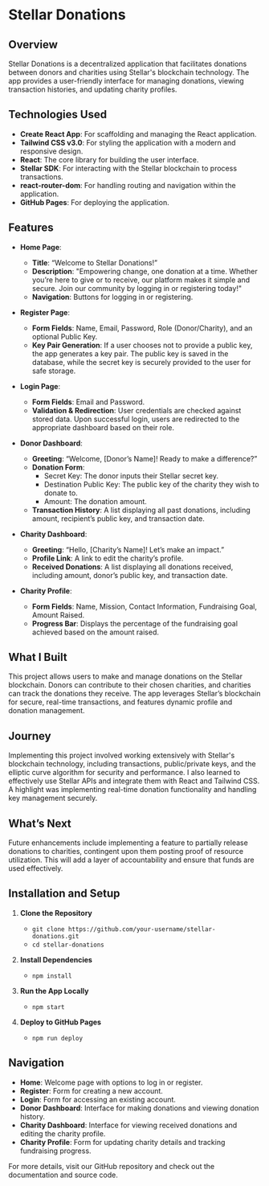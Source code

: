 # Stellar Donations

## Overview

Stellar Donations is a decentralized application that facilitates donations between donors and charities using Stellar's blockchain technology. The app provides a user-friendly interface for managing donations, viewing transaction histories, and updating charity profiles.

## Technologies Used

- **Create React App**: For scaffolding and managing the React application.
- **Tailwind CSS v3.0**: For styling the application with a modern and responsive design.
- **React**: The core library for building the user interface.
- **Stellar SDK**: For interacting with the Stellar blockchain to process transactions.
- **react-router-dom**: For handling routing and navigation within the application.
- **GitHub Pages**: For deploying the application.

## Features

- **Home Page**:

  - **Title**: “Welcome to Stellar Donations!”
  - **Description**: "Empowering change, one donation at a time. Whether you’re here to give or to receive, our platform makes it simple and secure. Join our community by logging in or registering today!"
  - **Navigation**: Buttons for logging in or registering.

- **Register Page**:

  - **Form Fields**: Name, Email, Password, Role (Donor/Charity), and an optional Public Key.
  - **Key Pair Generation**: If a user chooses not to provide a public key, the app generates a key pair. The public key is saved in the database, while the secret key is securely provided to the user for safe storage.

- **Login Page**:

  - **Form Fields**: Email and Password.
  - **Validation & Redirection**: User credentials are checked against stored data. Upon successful login, users are redirected to the appropriate dashboard based on their role.

- **Donor Dashboard**:

  - **Greeting**: “Welcome, [Donor’s Name]! Ready to make a difference?”
  - **Donation Form**:
    - Secret Key: The donor inputs their Stellar secret key.
    - Destination Public Key: The public key of the charity they wish to donate to.
    - Amount: The donation amount.
  - **Transaction History**: A list displaying all past donations, including amount, recipient’s public key, and transaction date.

- **Charity Dashboard**:

  - **Greeting**: “Hello, [Charity’s Name]! Let’s make an impact.”
  - **Profile Link**: A link to edit the charity’s profile.
  - **Received Donations**: A list displaying all donations received, including amount, donor’s public key, and transaction date.

- **Charity Profile**:
  - **Form Fields**: Name, Mission, Contact Information, Fundraising Goal, Amount Raised.
  - **Progress Bar**: Displays the percentage of the fundraising goal achieved based on the amount raised.

## What I Built

This project allows users to make and manage donations on the Stellar blockchain. Donors can contribute to their chosen charities, and charities can track the donations they receive. The app leverages Stellar’s blockchain for secure, real-time transactions, and features dynamic profile and donation management.

## Journey

Implementing this project involved working extensively with Stellar's blockchain technology, including transactions, public/private keys, and the elliptic curve algorithm for security and performance. I also learned to effectively use Stellar APIs and integrate them with React and Tailwind CSS. A highlight was implementing real-time donation functionality and handling key management securely.

## What’s Next

Future enhancements include implementing a feature to partially release donations to charities, contingent upon them posting proof of resource utilization. This will add a layer of accountability and ensure that funds are used effectively.

## Installation and Setup

1. **Clone the Repository**

   - `git clone https://github.com/your-username/stellar-donations.git`
   - `cd stellar-donations`

2. **Install Dependencies**

   - `npm install`

3. **Run the App Locally**

   - `npm start`

4. **Deploy to GitHub Pages**
   - `npm run deploy`

## Navigation

- **Home**: Welcome page with options to log in or register.
- **Register**: Form for creating a new account.
- **Login**: Form for accessing an existing account.
- **Donor Dashboard**: Interface for making donations and viewing donation history.
- **Charity Dashboard**: Interface for viewing received donations and editing the charity profile.
- **Charity Profile**: Form for updating charity details and tracking fundraising progress.

For more details, visit our GitHub repository and check out the documentation and source code.
